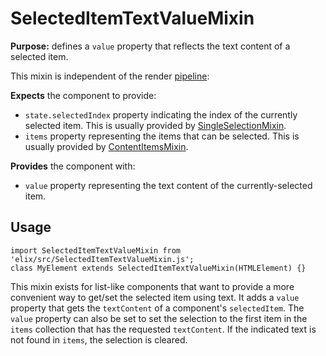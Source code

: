 # SelectedItemTextValueMixin

**Purpose:** defines a `value` property that reflects the text content of a selected item.

This mixin is independent of the render [pipeline](pipeline):

**Expects** the component to provide:
* `state.selectedIndex` property indicating the index of the currently selected item. This is usually provided by [SingleSelectionMixin](SingleSelectionMixin).
* `items` property representing the items that can be selected. This is usually provided by [ContentItemsMixin](ContentItemsMixin).

**Provides** the component with:
* `value` property representing the text content of the currently-selected item.


## Usage

    import SelectedItemTextValueMixin from 'elix/src/SelectedItemTextValueMixin.js';
    class MyElement extends SelectedItemTextValueMixin(HTMLElement) {}

This mixin exists for list-like components that want to provide a more convenient way to get/set the selected item using text. It adds a `value` property that gets the `textContent` of a component's `selectedItem`. The `value` property can also be set to set the selection to the first item in the `items` collection that has the requested `textContent`. If the indicated text is not found in `items`, the selection is cleared.
